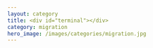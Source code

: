 ```yaml
---
layout: category
title: <div id="terminal"></div>
category: migration
hero_image: /images/categories/migration.jpg
---
```

